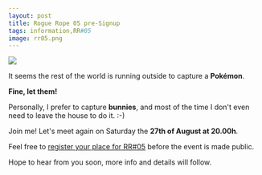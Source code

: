 ```yaml
---
layout: post
title: Rogue Rope 05 pre-Signup
tags: information,RR#05
image: rr05.png
---
```


![](https://i.imgur.com/lVTYMmP.jpg)

It seems the rest of the world is running outside to capture a **Pokémon**.

**Fine, let them!**

Personally, I prefer to capture **bunnies**, and most of the time I don't even need to leave the house to do it. :-)

Join me! Let's meet again on Saturday the **27th of August at 20.00h**.

Feel free to [register your place for RR#05](https://goo.gl/forms/isBnxWJAKDKApXhU2) before the event is made public.

Hope to hear from you soon, more info and details will follow.
